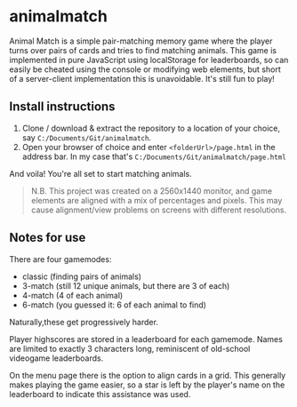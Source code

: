 # animalmatch

Animal Match is a simple pair-matching memory game where the player turns over pairs of cards and tries to find matching animals. This game is implemented in pure JavaScript using localStorage for leaderboards, so can easily be cheated using the console or modifying web elements, but short of a server-client implementation this is unavoidable. It's still fun to play!

## Install instructions
1. Clone / download & extract the repository to a location of your choice, say `C:/Documents/Git/animalmatch`.
2. Open your browser of choice and enter `<folderUrl>/page.html` in the address bar. In my case that's `C:/Documents/Git/animalmatch/page.html`

And voila! You're all set to start matching animals.

>N.B. This project was created on a 2560x1440 monitor, and game elements are aligned with a mix of percentages and pixels. This may cause alignment/view problems on screens with different resolutions.

## Notes for use

There are four gamemodes:
 - classic (finding pairs of animals)
 - 3-match (still 12 unique animals, but there are 3 of each)
 - 4-match (4 of each animal)
 - 6-match (you guessed it: 6 of each animal to find)

Naturally,these get progressively harder.

Player highscores are stored in a leaderboard for each gamemode. Names are limited to exactly 3 characters long, reminiscent of old-school videogame leaderboards.

On the menu page there is the option to align cards in a grid. This generally makes playing the game easier, so a star is left by the player's name on the leaderboard to indicate this assistance was used.
